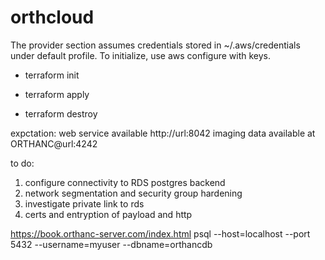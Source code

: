 # orthcloud

The provider section assumes credentials stored in ~/.aws/credentials under default profile. To initialize, use aws configure with keys.

* terraform init

* terraform apply

* terraform destroy

expctation:
web service available
http://url:8042
imaging data available at 
ORTHANC@url:4242

to do:
1. configure connectivity to RDS postgres backend
2. network segmentation and security group hardening
3. investigate private link to rds
4. certs and entryption of payload and http


https://book.orthanc-server.com/index.html
psql --host=localhost --port 5432 --username=myuser --dbname=orthancdb
